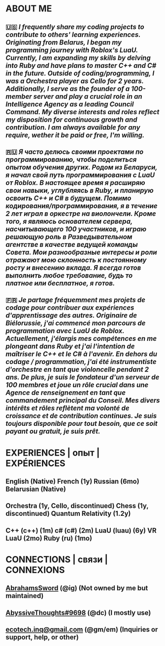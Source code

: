 # ABOUT ME


🇺🇸 *I frequently share my coding projects to contribute to others' learning experiences. Originating from Belarus, I began my programming journey with Roblox's LuaU. Currently, I am expanding my skills by delving into Ruby and have plans to master C++ and C# in the future. Outside of coding/programming, I was a Orchestra player as Cello for 2 years. Additionally, I serve as the founder of a 100-member server and play a crucial role in an Intelligence Agency as a leading Council Command. My diverse interests and roles reflect my disposition for continuous growth and contribution. I am always available for any require, wether it be paid or free, I'm willing.*
-
🇷🇺 *Я часто делюсь своими проектами по программированию, чтобы поделиться опытом обучения других. Родом из Беларуси, я начал свой путь программирования с LuaU от Roblox. В настоящее время я расширяю свои навыки, углубляясь в Ruby, и планирую освоить C++ и C# в будущем. Помимо кодирования/программирования, я в течение 2 лет играл в оркестре на виолончели. Кроме того, я являюсь основателем сервера, насчитывающего 100 участников, и играю решающую роль в Разведывательном агентстве в качестве ведущей команды Совета. Мои разнообразные интересы и роли отражают мою склонность к постоянному росту и внесению вклада. Я всегда готов выполнить любое требование, будь то платное или бесплатное, я готов.*
-
🇫🇷 *Je partage fréquemment mes projets de codage pour contribuer aux expériences d'apprentissage des autres. Originaire de Biélorussie, j'ai commencé mon parcours de programmation avec LuaU de Roblox. Actuellement, j'élargis mes compétences en me plongeant dans Ruby et j'ai l'intention de maîtriser le C++ et le C# à l'avenir. En dehors du codage / programmation, j'ai été instrumentiste d'orchestre en tant que violoncelle pendant 2 ans. De plus, je suis le fondateur d'un serveur de 100 membres et joue un rôle crucial dans une Agence de renseignement en tant que commandement principal du Conseil. Mes divers intérêts et rôles reflètent ma volonté de croissance et de contribution continues. Je suis toujours disponible pour tout besoin, que ce soit payant ou gratuit, je suis prêt.*
-

# EXPERIENCES | опыт | EXPÉRIENCES

English (Native)
French (1y)
Russian (6mo)
Belarusian (Native)
-
Orchestra (1y, Cello, discontinued)
Chess (1y, discontinued)
Quantum Relativity (1.2y)
-
C++ (c++) (1m)
c# (c#) (2m)
LuaU (luau) (6y)
VR LuaU (2mo)
Ruby (ru) (1mo)
-

# CONNECTIONS | связи | CONNEXIONS

[AbrahamsSword](https://www.instagram.com/abrahamssword) (@ig) (Not owned by me but maintained)
-
[AbyssiveThoughts#9698](https://discord.com/channels/@me) (@dc) (I mostly use)
-
ecotech.inq@gmail.com (@gm/em) (Inquiries or support, help, or other)
-
